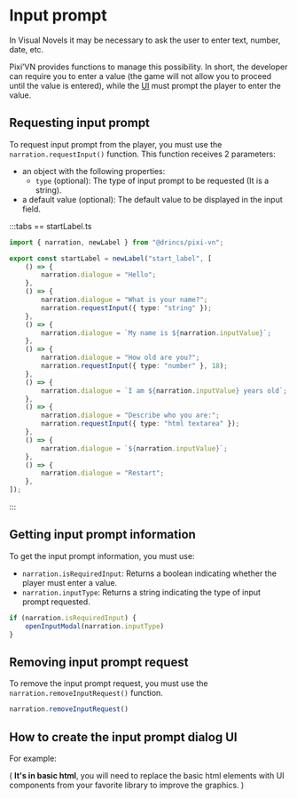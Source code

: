 # Input prompt

In Visual Novels it may be necessary to ask the user to enter text, number, date, etc.

Pixi’VN provides functions to manage this possibility. In short, the developer can require you to enter a value (the game will not allow you to proceed until the value is entered), while the [UI](/start/interface.md) must prompt the player to enter the value.

## Requesting input prompt

To request input prompt from the player, you must use the `narration.requestInput()` function. This function receives 2 parameters:

- an object with the following properties:
  - `type` (optional): The type of input prompt to be requested (It is a string).
- a default value (optional): The default value to be displayed in the input field.

:::tabs
== startLabel.ts

```ts
import { narration, newLabel } from "@drincs/pixi-vn";

export const startLabel = newLabel("start_label", [
    () => {
        narration.dialogue = "Hello";
    },
    () => {
        narration.dialogue = "What is your name?";
        narration.requestInput({ type: "string" });
    },
    () => {
        narration.dialogue = `My name is ${narration.inputValue}`;
    },
    () => {
        narration.dialogue = "How old are you?";
        narration.requestInput({ type: "number" }, 18);
    },
    () => {
        narration.dialogue = `I am ${narration.inputValue} years old`;
    },
    () => {
        narration.dialogue = "Describe who you are:";
        narration.requestInput({ type: "html textarea" });
    },
    () => {
        narration.dialogue = `${narration.inputValue}`;
    },
    () => {
        narration.dialogue = "Restart";
    },
]);
```

:::

<sandbox
  template="6968x8"
  entry="/src/labels/startLabel.ts,/src/screens/modals/TextInput.tsx"
/>

## Getting input prompt information

To get the input prompt information, you must use:

- `narration.isRequiredInput`: Returns a boolean indicating whether the player must enter a value.
- `narration.inputType`: Returns a string indicating the type of input prompt requested.

```typescript
if (narration.isRequiredInput) {
    openInputModal(narration.inputType)
}
```

## Removing input prompt request

To remove the input prompt request, you must use the `narration.removeInputRequest()` function.

```typescript
narration.removeInputRequest()
```

## How to create the input prompt dialog UI

For example:

( **It's in basic html**, you will need to replace the basic html elements with UI components from your favorite library to improve the graphics. )

<sandbox
  template="mjn5c8"
  entry="/src/screens/modals/TextInput.tsx"
/>
